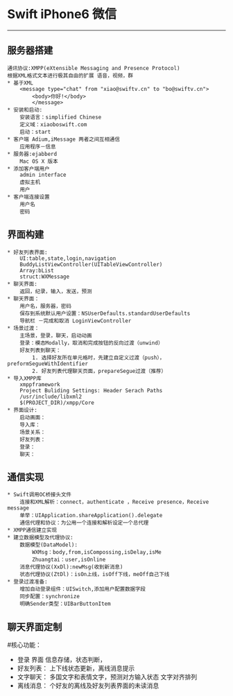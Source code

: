 # Swift iPhone6 微信

***

## 服务器搭建
	通讯协议:XMPP(eXtensible Messaging and Presence Protocol)
	根据XML格式文本进行极其自由的扩展 语音，视频，群
	* 基于XML
		<message type="chat" from "xiao@swiftv.cn" to "bo@swiftv.cn">
			<body>你好!</body>
			</message>
	* 安装和启动:
		安装语言：simplified Chinese
		定义域：xiaoboswift.com
		启动：start
	* 客户端 Adium,iMessage 两者之间互相通信
		应用程序－信息
	* 服务器:ejabberd
		Mac OS X 版本
	* 添加客户端用户
		admin interface
		虚拟主机
		用户
	* 客户端连接设置
		用户名
		密码

## 界面构建
	* 好友列表界面:
		UI:table,state,login,navigation
		BuddyListViewController(UITableViewController)
		Array:bList
		struct:WXMessage
	* 聊天界面: 
		返回，纪录，输入，发送，预测
	* 聊天界面：
		用户名，服务器，密码 
		保存到系统默认用户设置：NSUserDefaults.standardUserDefaults
		导航栏 －完成和取消 LoginViewController
	* 场景过渡： 
		主场景，登录，聊天，启动动画
		登录：模态Modally，取消和完成按钮的反向过渡（unwind）
		好友列表到聊天：
			1. 选择好友所在单元格时，先建立自定义过渡（push），preformSegueWithIdentifier
			2. 好友列表代理聊天页面，prepareSegue过渡（推荐）
	* 导入XMPP库
		xmppframework 
		Project Buliding Settings: Header Serach Paths
		/usr/include/libxml2
		$(PROJECT_DIR)/xmpp/Core
	* 界面设计:
		启动画面：
		导入库：
		场景关系：
		好友列表：
		登录：
		聊天：

## 通信实现 
	* Swift调用OC桥接头文件
		连接和XML解析：connect，authenticate ，Receive presence，Receive message
		单举：UIApplication.shareApplication().delegate
		通信代理和协议：为公用一个连接和解析设定一个总代理
	* XMPP通信建立实现
	* 建立数据模型及代理协议:
		数据模型(DataModel):	
			WXMsg：body,from,isCompossing,isDelay,isMe
			Zhuangtai：user,isOnline
		消息代理协议(XxDl):newMsg(收到新消息)
		状态代理协议(ZtDl)：isOn上线，isOff下线，meOff自己下线
	* 登录过渡准备:
		增加自动登录组件：UISwitch,添加用户配置数据字段
		同步配置：synchronize
		明确Sender类型：UIBarButtonItem

## 聊天界面定制


#核心功能：
* 登录
	界面 信息存储，状态判断，
* 好友列表： 
	上下线状态更新，离线消息提示
* 文字聊天：
	多国文字和表情文字，预测对方输入状态 文字对齐排列
* 离线消息：
	个好友的离线及好友列表界面的未读消息
